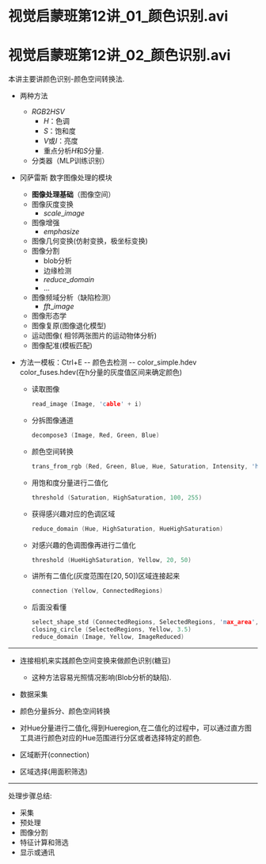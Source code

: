 # 视觉启蒙班第12讲\_01\_颜色识别.avi
# 视觉启蒙班第12讲\_02\_颜色识别.avi

本讲主要讲颜色识别-颜色空间转换法.

+ 两种方法
  + $RGB2HSV$
    + $H$：色调
    + $S$：饱和度
    + $V$或$I$：亮度
    + 重点分析$H$和$S$分量.
  + 分类器（MLP训练识别）
+ 冈萨雷斯 数字图像处理的模块
  + __图像处理基础__（图像空间）
  + 图像灰度变换
    + $scale\_image$
  + 图像增强
    + $emphasize$
  + 图像几何变换(仿射变换，极坐标变换)
  + 图像分割
    + blob分析
    + 边缘检测
    + $reduce\_domain$
    + ...
  + 图像频域分析（缺陷检测）
    + $fft\_image$
  + 图像形态学
  + 图像复原(图像退化模型)
  + 运动图像( 相邻两张图片的运动物体分析)
  + 图像配准(模板匹配)



+ 方法一模板：Ctrl+E -- 颜色去检测 -- color\_simple.hdev  color\_fuses.hdev(在h分量的灰度值区间来确定颜色)

  + 读取图像

    ```C
    read_image (Image, 'cable' + i)
    ```

  + 分拆图像通道

    ```C
    decompose3 (Image, Red, Green, Blue)
    ```

  + 颜色空间转换

    ```C
    trans_from_rgb (Red, Green, Blue, Hue, Saturation, Intensity, 'hsv')
    ```

  + 用饱和度分量进行二值化

    ```C
    threshold (Saturation, HighSaturation, 100, 255)
    ```

  + 获得感兴趣对应的色调区域

    ```C
    reduce_domain (Hue, HighSaturation, HueHighSaturation)
    ```

  + 对感兴趣的色调图像再进行二值化

    ```C
    threshold (HueHighSaturation, Yellow, 20, 50)
    ```

  + 讲所有二值化(灰度范围在$[20,50]$)区域连接起来

    ```C
    connection (Yellow, ConnectedRegions)
    ```

  + 后面没看懂

    ```C
    select_shape_std (ConnectedRegions, SelectedRegions, 'max_area', 0)
    closing_circle (SelectedRegions, Yellow, 3.5)
    reduce_domain (Image, Yellow, ImageReduced)
    ```

    
***

+ 连接相机来实践颜色空间变换来做颜色识别(糖豆)
  + 这种方法容易光照情况影响(Blob分析的缺陷).

+ 数据采集
+ 颜色分量拆分、颜色空间转换
+ 对Hue分量进行二值化,得到Hueregion,在二值化的过程中，可以通过直方图工具进行颜色对应的Hue范围进行分区或者选择特定的颜色.
+ 区域断开(connection)
+ 区域选择(用面积筛选)

***
处理步骤总结:
+ 采集
+ 预处理
+ 图像分割
+ 特征计算和筛选
+ 显示或通讯
